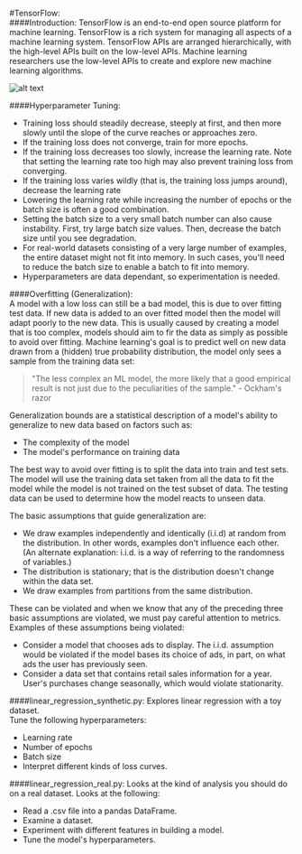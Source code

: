 #TensorFlow:  
####Introduction:
TensorFlow is an end-to-end open source platform for machine learning. TensorFlow is a rich system for managing all 
aspects of a machine learning system. TensorFlow APIs are arranged hierarchically, with the high-level APIs built on 
the low-level APIs. Machine learning researchers use the low-level APIs to create and explore new machine learning 
algorithms.

![alt text](https://developers.google.com/machine-learning/crash-course/images/TFHierarchyNew.svg 
"Hierarchy of TensorFlow Toolkits")

####Hyperparameter Tuning:  
* Training loss should steadily decrease, steeply at first, and then more slowly until the slope of the curve reaches 
or approaches zero.
* If the training loss does not converge, train for more epochs.
* If the training loss decreases too slowly, increase the learning rate. Note that setting the learning rate too high 
may also prevent training loss from converging.
* If the training loss varies wildly (that is, the training loss jumps around), decrease the learning rate
* Lowering the learning rate while increasing the number of epochs or the batch size is often a good combination.
* Setting the batch size to a very small batch number can also cause instability. First, try large batch size values. 
Then, decrease the batch size until you see degradation.
* For real-world datasets consisting of a very large number of examples, the entire dataset might not fit into memory.
 In such cases, you'll need to reduce the batch size to enable a batch to fit into memory.
* Hyperparameters are data dependant, so experimentation is needed.

####Overfitting (Generalization):  
A model with a low loss can still be a bad model, this is due to over fitting test data. If new data is added to an
over fitted model then the model will adapt poorly to the new data. This is usually caused by creating a model that
is too complex, models should aim to fir the data as simply as possible to avoid over fitting. Machine learning's goal
is to predict well on new data drawn from a (hidden) true probability distribution, the model only sees a sample from
the training data set:
>"The less complex an ML model, the more likely that a good empirical result is not just due to the
 peculiarities of the sample." - Ockham's razor 

Generalization bounds are a statistical description of a model's ability to generalize to new data based on 
factors such as:
* The complexity of the model
* The model's performance on training data

The best way to avoid over fitting is to split the data into train and test sets. The model will use the training data
set taken from all the data to fit the model while the model is not trained on the test subset of data. The testing 
data can be used to determine how the model reacts to unseen data.

The basic assumptions that guide generalization are:
*  We draw examples independently and identically (i.i.d) at random from the distribution. In other words, examples 
don't influence each other. (An alternate explanation: i.i.d. is a way of referring to the randomness of variables.)
* The distribution is stationary; that is the distribution doesn't change within the data set.
* We draw examples from partitions from the same distribution.

These can be violated and when we know that any of the preceding three basic assumptions are violated, we
must pay careful attention to metrics. Examples of these assumptions being violated:
* Consider a model that chooses ads to display. The i.i.d. assumption would be violated if the model bases its choice 
of ads, in part, on what ads the user has previously seen.
* Consider a data set that contains retail sales information for a year. User's purchases change seasonally,
 which would violate stationarity.

####linear_regression_synthetic.py:
Explores linear regression with a toy dataset.  
Tune the following hyperparameters:
* Learning rate
* Number of epochs
* Batch size
* Interpret different kinds of loss curves.

####linear_regression_real.py:
Looks at the kind of analysis you should do on a real dataset.
Looks at the following:
* Read a .csv file into a pandas DataFrame.
* Examine a dataset.
* Experiment with different features in building a model.
* Tune the model's hyperparameters.
